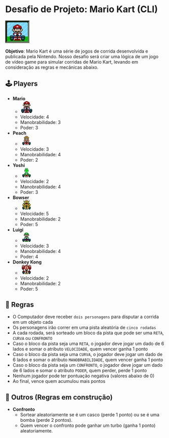 # Desafio de Projeto: Mario Kart (CLI)
<img src="./docs/header.gif" width="76px">

**Objetivo**: Mario Kart é uma série de jogos de corrida desenvolvida e publicada pela Nintendo. Nosso desafio será criar uma lógica de um jogo de vídeo game para simular corridas de Mario Kart, levando em consideração as regras e mecânicas abaixo.

## 🕹️ Players
- **Mario**
    - <img src="./docs/mario.gif" width="38px">
    - Velocidade: 4
    - Manobrabilidade: 3
    - Poder: 3
- **Peach**
    - <img src="./docs/peach.gif" width="38px">
    - Velocidade: 3
    - Manobrabilidade: 4
    - Poder: 2
- **Yoshi**
    - <img src="./docs/yoshi.gif" width="38px">
    - Velocidade: 2
    - Manobrabilidade: 4
    - Poder: 3
- **Bowser**
    - <img src="./docs/bowser.gif" width="38px">
    - Velocidade: 5
    - Manobrabilidade: 2
    - Poder: 5
- **Luigi**
    - <img src="./docs/luigi.gif" width="38px">
    - Velocidade: 3
    - Manobrabilidade: 4
    - Poder: 4
- **Donkey Kong**
    - <img src="./docs/donkey-kong.gif" width="38px">
    - Velocidade: 2
    - Manobrabilidade: 2
    - Poder: 5

## 📌 Regras
- O Computador deve receber `dois personagens` para disputar a corrida em um objeto cada
- Os personagens irão correr em uma pista aleatória de `cinco rodadas`
- A cada rodada, será sorteado um bloco da pista que pode ser uma `RETA`, `CURVA` ou `CONFRONTO`
- Caso o bloco da pista seja uma `RETA`, o jogador deve jogar um dado de 6 lados e somar o atributo `VELOCIDADE`, quem vencer ganha 1 ponto
- Caso o bloco da pista seja uma `CURVA`, o jogador deve jogar um dado de 6 lados e somar o atributo `MANOBRABILIDADE`, quem vencer ganha 1 ponto
- Caso o bloco da pista seja um `CONFRONTO`, o jogador deve jogar um dado de 6 lados e somar o atributo `PODER`, quem perder, perde 1 ponto
- Nenhum jogador pode ter pontuação negativa (valores abaixo de 0)
- Ao final, vence quem acumulou mais pontos

## 📎 Outros (Regras em construção)
- **Confronto**
    - Sortear aleatoriamente se é um casco (perde 1 ponto) ou se é uma bomba (perde 2 pontos).
    - Quem vencer o confronto pode ganhar um turbo (ganha 1 ponto) aleatoriamente.
